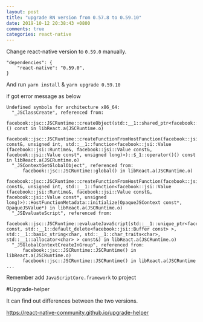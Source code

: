 ```yaml
---
layout: post
title: "upgrade RN version from 0.57.8 to 0.59.10"
date: 2019-10-12 20:38:43 +0800
comments: true
categories: react-native
---
```

Change react-native version to `0.59.0` manually.

```
"dependencies": {
	"react-native": "0.59.0",
}
```

And run `yarn install` & `yarn upgrade 0.59.10`

if got error message as below

```
Undefined symbols for architecture x86_64:
  "_JSClassCreate", referenced from:
      facebook::jsc::JSCRuntime::createObject(std::__1::shared_ptr<facebook::jsi::HostObject>)::$_0::operator()() const in libReact.a(JSCRuntime.o)
      facebook::jsc::JSCRuntime::createFunctionFromHostFunction(facebook::jsi::PropNameID const&, unsigned int, std::__1::function<facebook::jsi::Value (facebook::jsi::Runtime&, facebook::jsi::Value const&, facebook::jsi::Value const*, unsigned long)>)::$_1::operator()() const in libReact.a(JSCRuntime.o)
  "_JSContextGetGlobalObject", referenced from:
      facebook::jsc::JSCRuntime::global() in libReact.a(JSCRuntime.o)
      facebook::jsc::JSCRuntime::createFunctionFromHostFunction(facebook::jsi::PropNameID const&, unsigned int, std::__1::function<facebook::jsi::Value (facebook::jsi::Runtime&, facebook::jsi::Value const&, facebook::jsi::Value const*, unsigned long)>)::HostFunctionMetadata::initialize(OpaqueJSContext const*, OpaqueJSValue*) in libReact.a(JSCRuntime.o)
  "_JSEvaluateScript", referenced from:
      facebook::jsc::JSCRuntime::evaluateJavaScript(std::__1::unique_ptr<facebook::jsi::Buffer const, std::__1::default_delete<facebook::jsi::Buffer const> >, std::__1::basic_string<char, std::__1::char_traits<char>, std::__1::allocator<char> > const&) in libReact.a(JSCRuntime.o)
  "_JSGlobalContextCreateInGroup", referenced from:
      facebook::jsc::JSCRuntime::JSCRuntime() in libReact.a(JSCRuntime.o)
      facebook::jsc::JSCRuntime::JSCRuntime() in libReact.a(JSCRuntime
...
```

Remember add `JavaScriptCore.framework` to project

#Upgrade-helper

It can find out differences between the two versions.

https://react-native-community.github.io/upgrade-helper
